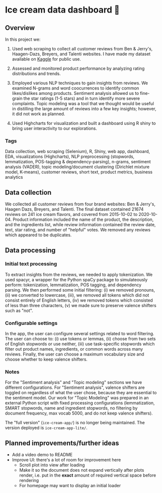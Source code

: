 # Ice cream data dashboard 🍦

## Overview
In this project we: 

1. Used web scraping to collect all customer reviews from Ben & Jerry's, Haagen-Dazs, Breyers, and Talenti websites. I have made my dataset available on [Kaggle](https://www.kaggle.com/tysonpo/ice-cream-dataset) for public use.

2. Assessed and monitored product performance by analyzing rating distributions and trends.

3. Employed various NLP techniques to gain insights from reviews. We examined N-grams and word coocurrences to identify common likes/dislikes among products. Sentiment analysis allowed us to fine-grain the star ratings (1-5 stars) and in turn identify more severe complaints. Topic modeling was a tool that we thought would be useful in distilling the large amount of reviews into a few key insights; however, it did not work as planned.  

4. Used Highcharts for visualization and built a dashboard using R shiny to bring user interactivity to our explorations.

### Tags
Data collection, web scraping (Selenium), R, Shiny, web app, dashboard, EDA, visualizations (Highcharts), NLP preprocessing (stopwords, lemmatization, POS-tagging & dependency-parsing), n-grams, sentiment analysis (VADER), topic modeling/document clustering (Dirichlet mixture model, K-means), customer reviews, short text, product metrics, business analytics

## Data collection
We collected all customer reviews from four brand websites: Ben & Jerry's, Haagen Dazs, Breyers, and Talenti. The final dataset contained 21674 reviews on 241 ice cream flavors, and covered from 2015-10-02 to 2020-10-04. Product information included the name of the product, the description, and the ingredients list, while review information contained the review date, text, star rating, and number of "helpful" votes. We removed any reviews which appeared to be duplicates.

## Data processing
### Initial text processing
To extract insights from the reviews, we needed to apply tokenization. We used spacyr, a wrapper for the Python spaCy package to simulateously perform: tokenization, lemmatization, POS tagging, and dependency parsing. We then performed some initial filtering: (i) we removed pronouns, (ii) we converted to lowercase, (iii), we removed all tokens which did not consist entirely of English letters, (iv) we removed tokens which consisted of less than three characters, (v) we made sure to preserve valence shifters such as "not".

### Configurable settings
In the app, the user can configure several settings related to word filtering. The user can choose to: (i) use tokens or lemmas, (ii) choose from two sets of English stopwords or use neither, (iii) use task-specific stopwords which filter out product names, ingredients, or common words across many reviews. Finally, the user can choose a maximum vocabulary size and choose whether to keep valence shifters.

### Notes
For the "Sentiment analysis" and "Topic modeling" sections we have different configurations. For "Sentiment analysis", valence shifters are toggled on regardless of what the user chose, because they are essential to the sentiment model. Our work for "Topic Modeling" was prepared in an external Python script with fixed processing configurations (lemmatization, SMART stopwords, name and ingredient stopwords, no filtering by document frequency, max vocab 5000, and do not keep valence shifters).

The "full version" (`ice-cream-app/`) is no longer being maintained. The version deployed is `ice-cream-app-lite/`.

## Planned improvements/further ideas
- Add a video demo to README
- Improve UI: there's a lot of room for improvement here
   - Scroll plot into view after loading
   - Make it so the document does not expand vertically after plots render, i.e. put in the **exact** amount of required vertical space before rendering
   - For homepage may want to display an initial loader